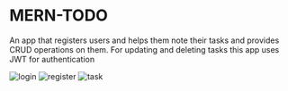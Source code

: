 # MERN-TODO

An app that registers users and helps them note their tasks and
provides CRUD operations on them. For updating and deleting
tasks this app uses JWT for authentication

![login](https://user-images.githubusercontent.com/48068421/159133096-40fd47f9-cdb8-4bf8-9db5-8829af771a95.PNG)
![register](https://user-images.githubusercontent.com/48068421/159133098-a3ab658c-fe4d-4363-a286-b5ae799250b1.PNG)
![task](https://user-images.githubusercontent.com/48068421/159133094-39378fb4-0e00-4b3f-be14-377c5e24bdc4.PNG)
